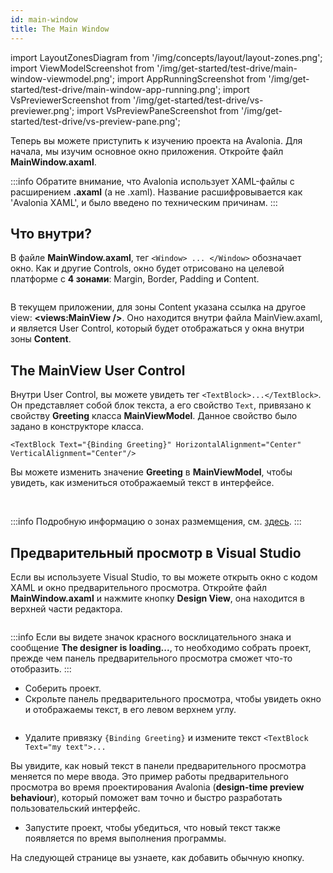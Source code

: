 ```yaml
---
id: main-window
title: The Main Window
---
```


import LayoutZonesDiagram from '/img/concepts/layout/layout-zones.png';
import ViewModelScreenshot from '/img/get-started/test-drive/main-window-viewmodel.png';
import AppRunningScreenshot from '/img/get-started/test-drive/main-window-app-running.png';
import VsPreviewerScreenshot from '/img/get-started/test-drive/vs-previewer.png';
import VsPreviewPaneScreenshot from '/img/get-started/test-drive/vs-preview-pane.png';

Теперь вы можете приступить к изучению проекта на Avalonia. Для начала, мы изучим основное окно приложения.
Откройте файл **MainWindow.axaml**.

:::info
Обратите внимание, что Avalonia использует XAML-файлы с расширением **.axaml** (а не .xaml).
Название расшифровывается как 'Avalonia XAML', и было введено по техническим причинам.
:::

## Что внутри?

В файле **MainWindow.axaml**, тег `<Window> ... </Window>` обозначает окно.
Как и другие Controls, окно будет отрисовано на целевой платформе с **4 зонами**: Margin, Border, Padding и Content.


<img src={LayoutZonesDiagram} alt="" />

В текущем приложении, для зоны Content указана ссылка на другое view: **<views:MainView />**.
Оно находится внутри файла MainView.axaml, и является User Control, который будет отображаться у окна внутри зоны **Content**.

## The MainView User Control

Внутри User Control, вы можете увидеть тег `<TextBlock>...</TextBlock>`.
Он представляет собой блок текста, а его свойство `Text`, привязано к свойству **Greeting** класса **MainViewModel**.
Данное свойство было задано в конструкторе класса.

```
<TextBlock Text="{Binding Greeting}" HorizontalAlignment="Center" VerticalAlignment="Center"/>
```
Вы можете изменить значение **Greeting** в **MainViewModel**, 
чтобы увидеть, как измениться отображаемый текст в интерфейсе.

<img className="center" src={ViewModelScreenshot} alt="" />
<img className="center" src={AppRunningScreenshot} alt="" />

:::info
Подробную информацию о зонах размемщения, см. [здесь](../../concepts/layout/layout-zones).
:::

## Предварительный просмотр в Visual Studio

Если вы используете Visual Studio, то вы можете открыть окно с кодом XAML и окно предварительного просмотра.
Откройте файл **MainWindow.axaml** и нажмите кнопку **Design View**, она находится в верхней части редактора.

<img className="center" src={VsPreviewerScreenshot} alt="" />

:::info
Если вы видете значок красного восклицательного знака и сообщение **The designer is loading...**,
то необходимо собрать проект, прежде чем панель предварительного просмотра сможет что-то отобразить.
:::

- Соберить проект.
- Скрольте панель предварительного просмотра, чтобы увидеть окно и отображаемы текст, в его левом верхнем углу.

<img className="center" src={VsPreviewPaneScreenshot} alt="" />

- Удалите привязку `{Binding Greeting}` и измените текст `<TextBlock Text="my text">...`

Вы увидите, как новый текст в панели предварительного просмотра меняется по мере ввода. Это пример работы предварительного просмотра во время проектирования Avalonia (**design-time preview behaviour**), который поможет вам точно и быстро разработать пользовательский интерфейс.

- Запустите проект, чтобы убедиться, что новый текст также появляется по время выполнения программы.

На следующей странице вы узнаете, как добавить обычную кнопку.

